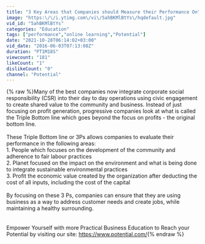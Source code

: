 ```yaml
---
title: "3 Key Areas that Companies should Measure their Performance On"
image: "https:\/\/i.ytimg.com\/vi\/5ahBKMlBtYs\/hqdefault.jpg"
vid_id: "5ahBKMlBtYs"
categories: "Education"
tags: ["performance","online learning","Potential"]
date: "2021-10-28T06:14:02+03:00"
vid_date: "2016-06-03T07:13:08Z"
duration: "PT1M18S"
viewcount: "181"
likeCount: "1"
dislikeCount: "0"
channel: "Potential"
---
```

{% raw %}Many of the best companies now integrate corporate social responsibility (CSR) into their day to day operations using civic engagement to create shared value to the community and business. Instead of just focusing on profit generation, progressive companies look at what is called the Triple Bottom line which goes beyond the focus on profits - the original bottom line. <br /><br />These Triple Bottom line or 3Ps allows companies to evaluate their performance in the following areas: <br />1. People which focuses on the development of the community and adherence to fair labour practices<br />2. Planet focused on the impact on the environment and what is being done to integrate sustainable environmental practices <br />3. Profit the economic value created by the organization after deducting the cost of all inputs, including the cost of the capital<br /><br />By focusing on these 3 Ps, companies can ensure that they are using business as a way to address customer needs and create jobs, while maintaining a healthy surrounding. <br /><br /><br />Empower Yourself with more Practical Business Education to Reach your Potential by visiting our site: <a rel="nofollow" target="blank" href="https://www.potential.com/">https://www.potential.com/</a>{% endraw %}
